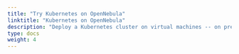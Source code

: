 ```yaml
---
title: "Try Kubernetes on OpenNebula"
linktitle: "Kubernetes on OpenNebula"
description: "Deploy a Kubernetes cluster on virtual machines -- on premises or in a hybrid cloud environment -- using tools like Rancher, or OpenNebula’s OneKE. Once the cluster is up and running, workloads can be deployed declaratively using YAML manifests, and managed through the kubectl CLI, dashboards, or CI/CD pipelines"
type: docs
weight: 4
---
```

